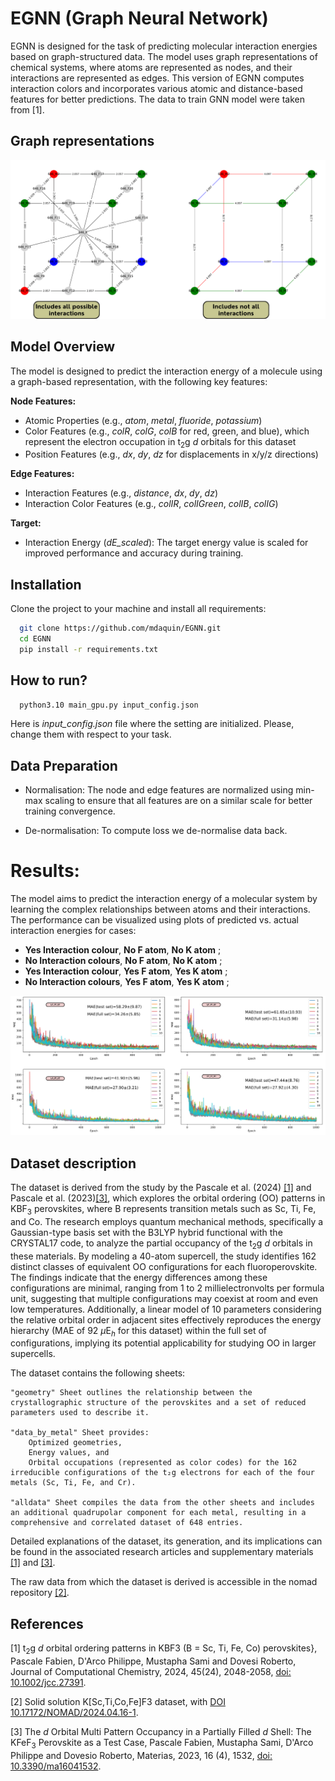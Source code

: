 # EGNN (Graph Neural Network)

EGNN is designed for the task of predicting molecular interaction energies based on graph-structured data. The model uses graph representations of chemical systems, where atoms are represented as nodes, and their interactions are represented as edges. This version of EGNN computes interaction colors and incorporates various atomic and distance-based features for better predictions. The data to train GNN model were taken from [1]. 


## Graph representations 

<div align="center">
<img src="https://github.com/mdaquin/EGNN/blob/main/EGNN_logo.png?raw=true">
</div>

## Model Overview

The model is designed to predict the interaction energy of a molecule using a graph-based representation, with the following key features:

**Node Features:**
- Atomic Properties (e.g., *atom*, *metal*, *fluoride*, *potassium*)
- Color Features (e.g., *colR*, *colG*, *colB* for red, green, and blue), which represent the electron occupation in t$_2$g *d* orbitals for this dataset
- Position Features (e.g., *dx*, *dy*, *dz* for  displacements in x/y/z directions)

**Edge Features:**
- Interaction Features (e.g., *distance*, *dx*, *dy*, *dz*)
- Interaction Color Features (e.g., *colIR*, *colIGreen*, *colIB*, *colIG*)

**Target:**
- Interaction Energy (*dE_scaled*): The target energy value is scaled for improved performance and accuracy during training.

## Installation 
Clone the project to your machine and install all requirements:
```bash
  git clone https://github.com/mdaquin/EGNN.git
  cd EGNN
  pip install -r requirements.txt
```
## How to run?  
```bash
  python3.10 main_gpu.py input_config.json
```
Here is *input_config.json* file where the setting are initialized. Please, change them with respect to your task. 

## Data Preparation 

- Normalisation: The node and edge features are normalized using min-max scaling to ensure that all features are on a similar scale for better training convergence. 

- De-normalisation: To compute loss we de-normalise data back. 

# Results: 

The model aims to predict the interaction energy of a molecular system by learning the complex relationships between atoms and their interactions. The performance can be visualized using plots of predicted vs. actual interaction energies for cases: 

- **Yes Interaction colour**, **No F atom**, **No K atom** ; 
- **No Interaction colours**, **No F atom**, **No K atom** ; 
- **Yes Interaction colour**, **Yes F atom**, **Yes K atom** ; 
- **No Interaction colours**, **Yes F atom**, **Yes K atom** ;


<div align="center">
<img src="https://github.com/mdaquin/EGNN/blob/main/results_mae.png?raw=true">
</div>

## Dataset description

The dataset is derived from the study by the Pascale et al. (2024)  [[1]](#1) and Pascale et al. (2023)[[3]](#3), which explores the orbital ordering (OO) patterns 
in KBF$_3$ perovskites, where B represents transition metals such as Sc, Ti, Fe, and Co. 
The research employs quantum mechanical methods, specifically a Gaussian-type basis set with the B3LYP hybrid functional with the CRYSTAL17 code, 
to analyze the partial occupancy of the t$_2$g *d* orbitals in these materials. 
By modeling a 40-atom supercell, the study identifies 162 distinct classes of equivalent OO configurations for each fluoroperovskite. 
The findings indicate that the energy differences among these configurations are minimal, ranging from 1 to 2 millielectronvolts per formula unit, suggesting that multiple configurations may coexist at room and even low temperatures. 
Additionally, a linear model of 10 parameters considering the relative orbital order in adjacent sites effectively reproduces the energy hierarchy (MAE of 92 $\mu$E$_h$ for this dataset) within the full set of configurations, implying its potential applicability for studying OO in larger supercells.

The dataset contains the following sheets:

    "geometry" Sheet outlines the relationship between the crystallographic structure of the perovskites and a set of reduced parameters used to describe it.

    "data_by_metal" Sheet provides:
        Optimized geometries,
        Energy values, and
        Orbital occupations (represented as color codes) for the 162 irreducible configurations of the t₂g electrons for each of the four metals (Sc, Ti, Fe, and Cr).

    "alldata" Sheet compiles the data from the other sheets and includes an additional quadrupolar component for each metal, resulting in a comprehensive and correlated dataset of 648 entries.

Detailed explanations of the dataset, its generation, and its implications can be found in the associated research articles and supplementary materials [[1]](#1) and [[3]](#3). 

The raw data from which the dataset is derived is accessible in the nomad repository [[2]](#2).

## References

<a id="1">[1]</a>
  t$_2$g *d* orbital ordering patterns in KBF3 (B = Sc,  Ti,  Fe,  Co) perovskites},
  Pascale Fabien, D'Arco Philippe, Mustapha Sami and Dovesi Roberto, 
  Journal of Computational Chemistry,
  2024, 45(24), 2048-2058,
  [doi: 10.1002/jcc.27391](https://dx.doi.org/10.1002/jcc.27391).

<a id="2">[2]</a>
  Solid solution K[Sc,Ti,Co,Fe]F3 dataset, with [DOI 10.17172/NOMAD/2024.04.16-1](https://dx.doi.org/10.17172/NOMAD/2024.04.16-1).

<a id="3">[3]</a>
  The $d$ Orbital Multi Pattern Occupancy in a Partially Filled $d$ Shell: The KFeF$_3$ Perovskite as a Test Case,
  Pascale Fabien, Mustapha Sami, D'Arco Philippe and Dovesio Roberto, 
  Materias, 2023, 16 (4), 1532,
  [doi: 10.3390/ma16041532](https://dx.doi.org/10.3390/ma16041532).
